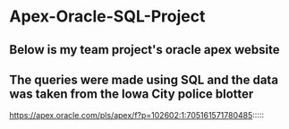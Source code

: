 # Apex-Oracle-SQL-Project
## Below is my team project's oracle apex website
## The queries were made using SQL and the data was taken from the Iowa City police blotter

https://apex.oracle.com/pls/apex/f?p=102602:1:705161571780485:::::
